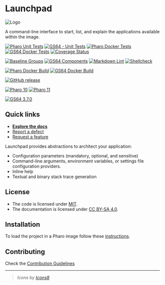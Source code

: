 # Launchpad

![Logo](assets/logo.svg)

A command-line interface to start, list, and explain the applications available
within the image.

[![Pharo Unit Tests](https://github.com/ba-st/Launchpad/actions/workflows/unit-tests.yml/badge.svg)](https://github.com/ba-st/Launchpad/actions/workflows/unit-tests.yml)
[![GS64 - Unit Tests](https://github.com/ba-st/Launchpad/actions/workflows/unit-tests-gs64.yml/badge.svg)](https://github.com/ba-st/Launchpad/actions/workflows/unit-tests-gs64.yml)
[![Pharo Docker Tests](https://github.com/ba-st/Launchpad/actions/workflows/docker-tests.yml/badge.svg)](https://github.com/ba-st/Launchpad/actions/workflows/docker-tests.yml)
[![GS64 Docker Tests](https://github.com/ba-st/Launchpad/actions/workflows/docker-tests-gs64.yml/badge.svg)](https://github.com/ba-st/Launchpad/actions/workflows/docker-tests-gs64.yml)
[![Coverage Status](https://codecov.io/github/ba-st/Launchpad/coverage.svg?branch=release-candidate)](https://codecov.io/gh/ba-st/Launchpad/branch/release-candidate)

[![Baseline Groups](https://github.com/ba-st/Launchpad/actions/workflows/loading-groups.yml/badge.svg)](https://github.com/ba-st/Launchpad/actions/workflows/loading-groups.yml)
[![GS64 Components](https://github.com/ba-st/Launchpad/actions/workflows/loading-gs64-components.yml/badge.svg)](https://github.com/ba-st/Launchpad/actions/workflows/loading-gs64-components.yml)
[![Markdown Lint](https://github.com/ba-st/Launchpad/actions/workflows/markdown-lint.yml/badge.svg)](https://github.com/ba-st/Launchpad/actions/workflows/markdown-lint.yml)
[![Shellcheck](https://github.com/ba-st/Stargate/actions/workflows/shellcheck.yml/badge.svg)](https://github.com/ba-st/Stargate/actions/workflows/shellcheck.yml)

[![Pharo Docker Build](https://github.com/ba-st/Launchpad/actions/workflows/docker-build.yml/badge.svg)](https://github.com/ba-st/Launchpad/actions/workflows/docker-build.yml)
[![GS64 Docker Build](https://github.com/ba-st/Launchpad/actions/workflows/docker-build-gs64.yml/badge.svg)](https://github.com/ba-st/Launchpad/actions/workflows/docker-build-gs64.yml)

[![GitHub release](https://img.shields.io/github/release/ba-st/Launchpad.svg)](https://github.com/ba-st/Launchpad/releases/latest)

[![Pharo 10](https://img.shields.io/badge/Pharo-10-informational)](https://pharo.org)
[![Pharo 11](https://img.shields.io/badge/Pharo-11-informational)](https://pharo.org)

[![GS64 3.7.0](https://img.shields.io/badge/GS64-3.7.0-informational)](https://gemtalksystems.com/products/gs64/)

## Quick links

- [**Explore the docs**](docs/README.md)
- [Report a defect](https://github.com/ba-st/Launchpad/issues/new?labels=Type%3A+Defect)
- [Request a feature](https://github.com/ba-st/Launchpad/issues/new?labels=Type%3A+Feature)

Launchpad provides abstractions to architect your application:

- Configuration parameters (mandatory, optional, and sensitive)
- Command-line arguments, environment variables, or settings file configuration providers.
- Inline help
- Textual and binary stack trace generation

## License

- The code is licensed under [MIT](LICENSE).
- The documentation is licensed under [CC BY-SA 4.0](http://creativecommons.org/licenses/by-sa/4.0/).

## Installation

To load the project in a Pharo image follow these [instructions](docs/how-to/how-to-load-in-pharo.md).

## Contributing

Check the [Contribution Guidelines](CONTRIBUTING.md)

---

> *Icons by [Icons8](https://icons8.com/icon/63775/launchpad)*
